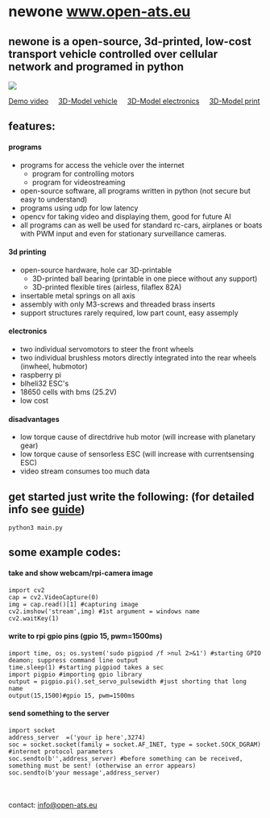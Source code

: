 # newone www.open-ats.eu
## newone is a open-source, 3d-printed, low-cost transport vehicle controlled over cellular network and programed in python

<img src="https://www.open-ats.eu/linking/github.png">

[Demo video](https://www.youtube.com/watch?v=fuw2pRNdg8U) &nbsp;&nbsp;&nbsp;
[3D-Model vehicle](https://www.openats.it/3dmodel_main.html) &nbsp;&nbsp;&nbsp;
[3D-Model electronics](https://www.openats.it/3dmodel_elec.html) &nbsp;&nbsp;&nbsp;
[3D-Model print](https://www.openats.it/3dmodel_print.html)

## features:
#### programs
- programs for access the vehicle over the internet 
  - program for controlling motors
  - program for videostreaming
- open-source software, all programs written in python
(not secure but easy to understand)
- programs using udp for low latency
- opencv for taking video and displaying them, good for future AI 
- all programs can as well be used for standard rc-cars, airplanes or boats <br /> with PWM input and even for stationary surveillance cameras.

#### 3d printing
- open-source hardware, hole car 3D-printable
  - 3D-printed ball bearing (printable in one piece without any support)
  - 3D-printed flexible tires (airless, filaflex 82A)
- insertable metal springs on all axis
- assembly with only M3-screws and threaded brass inserts
- support structures rarely required, low part count, easy assemply

#### electronics
- two individual servomotors to steer the front wheels
- two individual brushless motors directly integrated into the rear wheels 
  (inwheel, hubmotor)
- raspberry pi
- blheli32 ESC's
- 18650 cells with bms (25.2V)
- low cost

#### disadvantages
- low torque cause of directdrive hub motor (will increase with planetary gear)
- low torque cause of sensorless ESC (will increase with currentsensing ESC)
- video stream consumes too much data
## get started just write the following: (for detailed info see [guide](https://github.com/Open-ATS-Github/Newone/blob/main/002_programs/001_guide.txt))
```
python3 main.py
```

## some example codes:
#### take and show webcam/rpi-camera image
```
import cv2
cap = cv2.VideoCapture(0)
img = cap.read()[1] #capturing image
cv2.imshow('stream',img) #1st argument = windows name
cv2.waitKey(1)
```
#### write to rpi gpio pins (gpio 15, pwm=1500ms)
```
import time, os; os.system('sudo pigpiod /f >nul 2>&1') #starting GPIO deamon; suppress command line output
time.sleep(1) #starting pigpiod takes a sec
import pigpio #importing gpio library 
output = pigpio.pi().set_servo_pulsewidth #just shorting that long name
output(15,1500)#gpio 15, pwm=1500ms
```
#### send something to the server
```
import socket
address_server	=('your ip here',3274)
soc = socket.socket(family = socket.AF_INET, type = socket.SOCK_DGRAM) #internet protocol parameters
soc.sendto(b'',address_server) #before something can be received, something must be sent! (otherwise an error appears)
soc.sendto(b'your message',address_server)
```
<br /><br />
contact: info@open-ats.eu

